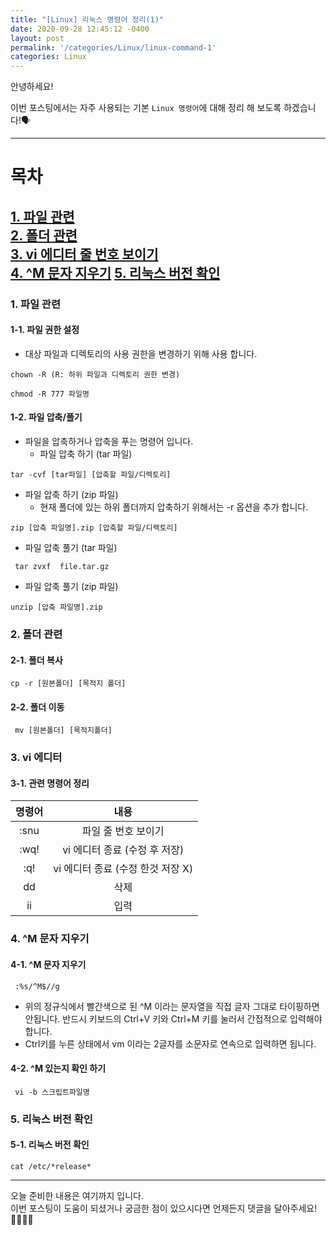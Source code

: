 ```yaml
---
title: "[Linux] 리눅스 명령어 정리(1)"
date: 2020-09-28 12:45:12 -0400
layout: post
permalink: '/categories/Linux/linux-command-1'
categories: Linux
---
```


안녕하세요!  

이번 포스팅에서는 자주 사용되는 기본 `Linux 명령어`에 대해 정리 해 보도록 하겠습니다!🗣 

-----

# 목차
[1. 파일 관련](#파일-관련)  
[2. 폴더 관련](#폴더-관련)  
[3. vi 에디터 줄 번호 보이기](#vi-에디터-줄-번호-보이기)  
[4. ^M 문자 지우기](#^M-문자-지우기)
[5. 리눅스 버전 확인](#리눅스-버전-확인)
-----

### 1. 파일 관련

#### 1-1. 파일 권한 설정
- 대상 파일과 디렉토리의 사용 권한을 변경하기 위해 사용 합니다.
```
chown -R (R: 하위 파일과 디렉토리 권한 변경)
```

```
chmod -R 777 파일명 
```

#### 1-2. 파일 압축/풀기
- 파일을 압축하거나 압축을 푸는 명령어 입니다.
  - 파일 압축 하기 (tar 파일)
```
tar -cvf [tar파일] [압축할 파일/디렉토리]
```
  
  - 파일 압축 하기 (zip 파일)
    - 현재 폴더에 있는 하위 폴더까지 압축하기 위해서는 -r 옵션을 추가 합니다.
```
zip [압축 파일명].zip [압축할 파일/디렉토리]
```

  - 파일 압축 풀기 (tar 파일)
```
 tar zvxf  file.tar.gz 
```
    
  - 파일 압축 풀기 (zip 파일)
```
unzip [압축 파일명].zip
```
    

### 2. 폴더 관련

#### 2-1. 폴더 복사
```
cp -r [원본폴더] [목적지 폴더]
```

#### 2-2. 폴더 이동
```
 mv [원본폴더] [목적지폴더]
```


### 3. vi 에디터

#### 3-1. 관련 명령어 정리

|    명령어    |             내용            |
|:----------:|:--------------------------:|
|   :snu     |       파일 줄 번호 보이기       | 
|   :wq!     |   vi 에디터 종료 (수정 후 저장)  |
|   :q!      | vi 에디터 종료 (수정 한것 저장 X) |
|    dd      |            삭제              |
|    ii      |            입력              |



### 4. ^M 문자 지우기

#### 4-1. ^M 문자 지우기
```
 :%s/^M$//g
```
- 위의 정규식에서 빨간색으로 된 ^M 이라는 문자열을 직접 글자 그대로 타이핑하면 안됩니다. 반드시 키보드의 Ctrl+V 키와 Ctrl+M 키를 눌러서 간접적으로 입력해야 합니다. 
- Ctrl키를 누른 상태에서 vm 이라는 2글자를 소문자로 연속으로 입력하면 됩니다.

#### 4-2. ^M 있는지 확인 하기
```
 vi -b 스크립트파일명
```


### 5. 리눅스 버전 확인

#### 5-1. 리눅스 버전 확인
```
cat /etc/*release*
```


-----

오늘 준비한 내용은 여기까지 입니다.  
이번 포스팅이 도움이 되셨거나 궁금한 점이 있으시다면 언제든지 댓글을 달아주세요!🙋🏻‍♀️💡